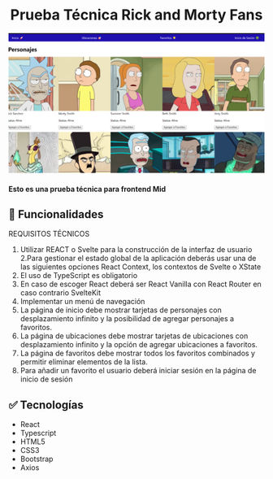 <h1 align="center">Prueba Técnica Rick and Morty Fans</h1>

![E-commerce](./image.png)


<h4 >
Esto es una prueba técnica para frontend Mid
</h4>

## :hammer: Funcionalidades

REQUISITOS TÉCNICOS
1. Utilizar REACT o Svelte para la construcción de la interfaz de usuario
2.Para gestionar el estado global de la aplicación deberás usar una de las siguientes opciones React Context, los contextos de Svelte o XState
3. El uso de TypeScript es obligatorio
4. En caso de escoger React deberá ser React Vanilla con React Router en caso contrario SvelteKit
5. Implementar un menú de navegación
6. La página de inicio debe mostrar tarjetas de personajes con desplazamiento infinito y la posibilidad de agregar personajes a favoritos.
7. La página de ubicaciones debe mostrar tarjetas de ubicaciones con desplazamiento infinito y la opción de agregar ubicaciones a favoritos.
8. La página de favoritos debe mostrar todos los favoritos combinados y permitir eliminar elementos de la lista.
9. Para añadir un favorito el usuario deberá iniciar sesión en la página de inicio de sesión


## :white_check_mark: Tecnologías
- React
- Typescript
- HTML5
- CSS3
- Bootstrap
- Axios


